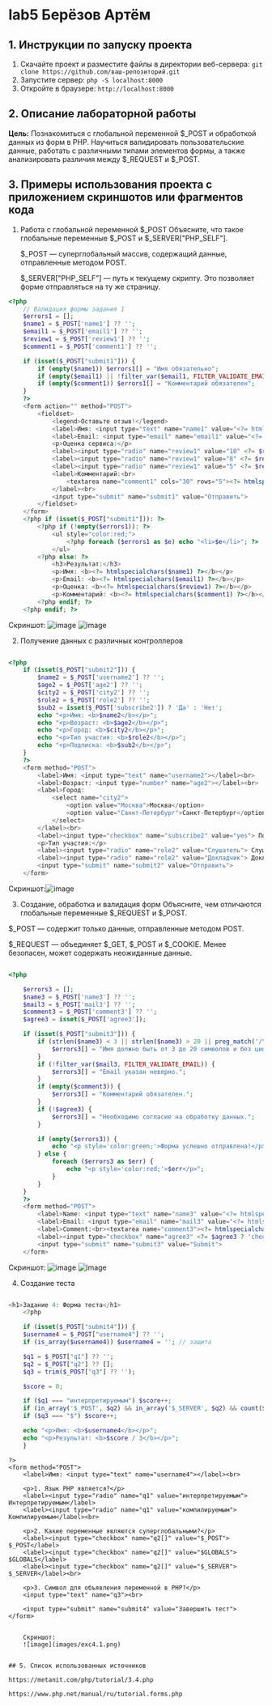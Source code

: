 # lab5 Берёзов Артём
## 1. Инструкции по запуску проекта
1. Скачайте проект и разместите файлы в директории веб-сервера:
`git clone https://github.com/ваш-репозиторий.git`
2. Запустите сервер:
   `php -S localhost:8000`
4. Откройте в браузере:
   `http://localhost:8000`
   
## 2. Описание лабораторной работы   

__Цель:__ Познакомиться с глобальной переменной $_POST и обработкой данных из форм в PHP. Научиться валидировать пользовательские данные, работать с различными типами элементов формы, а также анализировать различия между $_REQUEST и $_POST.

## 3. Примеры использования проекта с приложением скриншотов или фрагментов кода

1. Работа с глобальной переменной $_POST
   Объясните, что такое глобальные переменные $_POST и $_SERVER["PHP_SELF"].
   
   $_POST — суперглобальный массив, содержащий данные, отправленные методом POST.

    $_SERVER["PHP_SELF"] — путь к текущему скрипту. Это позволяет форме отправляться на ту же страницу.

```php
<?php
    // Валидация формы задания 1
    $errors1 = [];
    $name1 = $_POST['name1'] ?? '';
    $email1 = $_POST['email1'] ?? '';
    $review1 = $_POST['review1'] ?? '';
    $comment1 = $_POST['comment1'] ?? '';

    if (isset($_POST["submit1"])) {
        if (empty($name1)) $errors1[] = "Имя обязательно";
        if (empty($email1) || !filter_var($email1, FILTER_VALIDATE_EMAIL)) $errors1[] = "Некорректный email";
        if (empty($comment1)) $errors1[] = "Комментарий обязателен";
    }
    ?>
    <form action="" method="POST">
        <fieldset>
            <legend>Оставьте отзыв!</legend>
            <label>Имя: <input type="text" name="name1" value="<?= htmlspecialchars($name1) ?>"></label><br>
            <label>Email: <input type="email" name="email1" value="<?= htmlspecialchars($email1) ?>"></label><br>
            <p>Оценка сервиса:</p>
            <label><input type="radio" name="review1" value="10" <?= $review1 == '10' ? 'checked' : '' ?>> Хорошо</label><br>
            <label><input type="radio" name="review1" value="8" <?= $review1 == '8' ? 'checked' : '' ?>> Удовлетворительно</label><br>
            <label><input type="radio" name="review1" value="5" <?= $review1 == '5' ? 'checked' : '' ?>> Плохо</label><br>
            <label>Комментарий:<br>
                <textarea name="comment1" cols="30" rows="5"><?= htmlspecialchars($comment1) ?></textarea>
            </label><br>
            <input type="submit" name="submit1" value="Отправить">
        </fieldset>
    </form>
    <?php if (isset($_POST["submit1"])): ?>
        <?php if (!empty($errors1)): ?>
            <ul style="color:red;">
                <?php foreach ($errors1 as $e) echo "<li>$e</li>"; ?>
            </ul>
        <?php else: ?>
            <h3>Результат:</h3>
            <p>Имя: <b><?= htmlspecialchars($name1) ?></b></p>
            <p>Email: <b><?= htmlspecialchars($email1) ?></b></p>
            <p>Оценка: <b><?= htmlspecialchars($review1) ?></b></p>
            <p>Комментарий: <b><?= htmlspecialchars($comment1) ?></b></p>
        <?php endif; ?>
    <?php endif; ?>

```

Скриншот: 
![image](images/exc1.1.png)
![image](images/exc1.2.png)

2. Получение данных с различных контроллеров

```php

<?php
    if (isset($_POST["submit2"])) {
        $name2 = $_POST['username2'] ?? '';
        $age2 = $_POST['age2'] ?? '';
        $city2 = $_POST['city2'] ?? '';
        $role2 = $_POST['role2'] ?? '';
        $sub2 = isset($_POST['subscribe2']) ? 'Да' : 'Нет';
        echo "<p>Имя: <b>$name2</b></p>";
        echo "<p>Возраст: <b>$age2</b></p>";
        echo "<p>Город: <b>$city2</b></p>";
        echo "<p>Тип участия: <b>$role2</b></p>";
        echo "<p>Подписка: <b>$sub2</b></p>";
    }
    ?>
    <form method="POST">
        <label>Имя: <input type="text" name="username2"></label><br>
        <label>Возраст: <input type="number" name="age2"></label><br>
        <label>Город:
            <select name="city2">
                <option value="Москва">Москва</option>
                <option value="Санкт-Петербург">Санкт-Петербург</option>
            </select>
        </label><br>
        <label><input type="checkbox" name="subscribe2" value="yes"> Подписаться на новости</label><br>
        <p>Тип участия:</p>
        <label><input type="radio" name="role2" value="Слушатель"> Слушатель</label>
        <label><input type="radio" name="role2" value="Докладчик"> Докладчик</label><br>
        <input type="submit" name="submit2" value="Отправить">
    </form>
``` 

Скриншот:![image](images/exc2.1.png)

3. Создание, обработка и валидация форм
Объясните, чем отличаются глобальные переменные $_REQUEST и $_POST.

$_POST — содержит только данные, отправленные методом POST.

$_REQUEST — объединяет $_GET, $_POST и $_COOKIE. Менее безопасен, может содержать неожиданные данные.

```php

<?php

    $errors3 = [];
    $name3 = $_POST['name3'] ?? '';
    $mail3 = $_POST['mail3'] ?? '';
    $comment3 = $_POST['comment3'] ?? '';
    $agree3 = isset($_POST['agree3']);

    if (isset($_POST["submit3"])) {
        if (strlen($name3) < 3 || strlen($name3) > 20 || preg_match('/\d/', $name3)) {
            $errors3[] = "Имя должно быть от 3 до 20 символов и без цифр.";
        }
        if (!filter_var($mail3, FILTER_VALIDATE_EMAIL)) {
            $errors3[] = "Email указан неверно.";
        }
        if (empty($comment3)) {
            $errors3[] = "Комментарий обязателен.";
        }
        if (!$agree3) {
            $errors3[] = "Необходимо согласие на обработку данных.";
        }

        if (empty($errors3)) {
            echo "<p style='color:green;'>Форма успешно отправлена!</p>";
        } else {
            foreach ($errors3 as $err) {
                echo "<p style='color:red;'>$err</p>";
            }
        }
    }
    ?>
    <form method="POST">
        <label>Name: <input type="text" name="name3" value="<?= htmlspecialchars($name3) ?>"></label><br>
        <label>Email: <input type="email" name="mail3" value="<?= htmlspecialchars($mail3) ?>"></label><br>
        <label>Comment:<br><textarea name="comment3"><?= htmlspecialchars($comment3) ?></textarea></label><br>
        <label><input type="checkbox" name="agree3" <?= $agree3 ? 'checked' : '' ?>> Do you agree with data processing?</label><br>
        <input type="submit" name="submit3" value="Submit">
    </form>

```


Скриншот:   ![image](images/exc3.1.png)
            ![image](images/exc3.2.png)


4. Создание теста

```php

<h1>Задание 4: Форма теста</h1>
    <?php

    if (isset($_POST["submit4"])) {
    $username4 = $_POST["username4"] ?? '';
    if (is_array($username4)) $username4 = ''; // защита

    $q1 = $_POST["q1"] ?? '';
    $q2 = $_POST["q2"] ?? [];
    $q3 = trim($_POST["q3"] ?? '');

    $score = 0;

    if ($q1 === "интерпретируемым") $score++;
    if (in_array('$_POST', $q2) && in_array('$_SERVER', $q2) && count($q2) === 2) $score++;
    if ($q3 === "$") $score++;

    echo "<p>Имя: <b>$username4</b></p>";
    echo "<p>Результат: <b>$score / 3</b></p>";
    }
```
    ?>
    <form method="POST">
        <label>Имя: <input type="text" name="username4"></label><br>

        <p>1. Язык PHP является?</p>
        <label><input type="radio" name="q1" value="интерпретируемым"> Интерпретируемым</label>
        <label><input type="radio" name="q1" value="компилируемым"> Компилируемым</label><br>

        <p>2. Какие переменные являются суперглобальными?</p>
        <label><input type="checkbox" name="q2[]" value="$_POST"> $_POST</label>
        <label><input type="checkbox" name="q2[]" value="$GLOBALS"> $GLOBALS</label>
        <label><input type="checkbox" name="q2[]" value="$_SERVER"> $_SERVER</label><br>

        <p>3. Символ для объявления переменной в PHP?</p>
        <input type="text" name="q3"><br>

        <input type="submit" name="submit4" value="Завершить тест">
    </form>

```

    Скриншот:
    ![image](images/exc4.1.png)


## 5. Список использованных источников

https://metanit.com/php/tutorial/3.4.php

https://www.php.net/manual/ru/tutorial.forms.php

